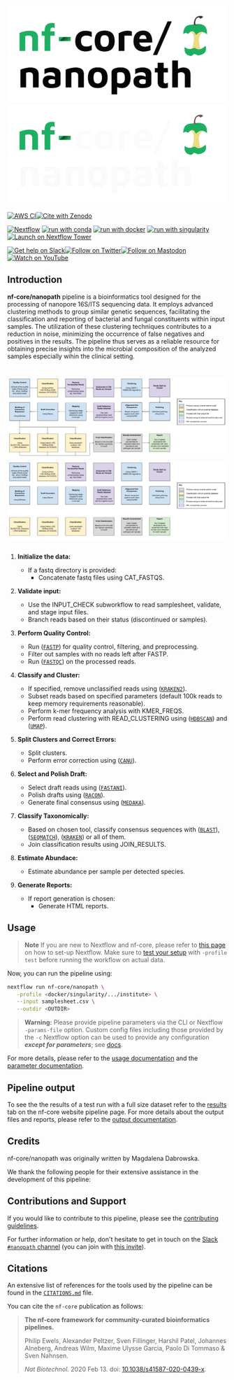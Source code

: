# ![nf-core/nanopath](docs/images/nf-core-nanopath_logo_light.png#gh-light-mode-only) ![nf-core/nanopath](docs/images/nf-core-nanopath_logo_dark.png#gh-dark-mode-only)

[![AWS CI](https://img.shields.io/badge/CI%20tests-full%20size-FF9900?labelColor=000000&logo=Amazon%20AWS)](https://nf-co.re/nanopath/results)[![Cite with Zenodo](http://img.shields.io/badge/DOI-10.5281/zenodo.XXXXXXX-1073c8?labelColor=000000)](https://doi.org/10.5281/zenodo.XXXXXXX)

[![Nextflow](https://img.shields.io/badge/nextflow%20DSL2-%E2%89%A522.10.1-23aa62.svg)](https://www.nextflow.io/)
[![run with conda](http://img.shields.io/badge/run%20with-conda-3EB049?labelColor=000000&logo=anaconda)](https://docs.conda.io/en/latest/)
[![run with docker](https://img.shields.io/badge/run%20with-docker-0db7ed?labelColor=000000&logo=docker)](https://www.docker.com/)
[![run with singularity](https://img.shields.io/badge/run%20with-singularity-1d355c.svg?labelColor=000000)](https://sylabs.io/docs/)
[![Launch on Nextflow Tower](https://img.shields.io/badge/Launch%20%F0%9F%9A%80-Nextflow%20Tower-%234256e7)](https://tower.nf/launch?pipeline=https://github.com/nf-core/nanopath)

[![Get help on Slack](http://img.shields.io/badge/slack-nf--core%20%23nanopath-4A154B?labelColor=000000&logo=slack)](https://nfcore.slack.com/channels/nanopath)[![Follow on Twitter](http://img.shields.io/badge/twitter-%40nf__core-1DA1F2?labelColor=000000&logo=twitter)](https://twitter.com/nf_core)[![Follow on Mastodon](https://img.shields.io/badge/mastodon-nf__core-6364ff?labelColor=FFFFFF&logo=mastodon)](https://mstdn.science/@nf_core)[![Watch on YouTube](http://img.shields.io/badge/youtube-nf--core-FF0000?labelColor=000000&logo=youtube)](https://www.youtube.com/c/nf-core)

## Introduction

**nf-core/nanopath** pipeline is a bioinformatics tool designed for the processing of nanopore 16S/ITS sequencing data. It employs advanced clustering methods to group similar genetic sequences, facilitating the classification and reporting of bacterial and fungal constituents within input samples. The utilization of these clustering techniques contributes to a reduction in noise, minimizing the occurrence of false negatives and positives in the results. The pipeline thus serves as a reliable resource for obtaining precise insights into the microbial composition of the analyzed samples especially wihin the clinical setting. 

# ![NanopathPipeline](docs/images/16S_Pipeline.png#gh-light-mode-only) ![NanopathPipeline](docs/images/16S_Pipeline_darkmode.png#gh-dark-mode-only)

1. **Initialize the data:**
      - If a fastq directory is provided:
         - Concatenate fastq files using CAT_FASTQS.

2. **Validate input:**
      - Use the INPUT_CHECK subworkflow to read samplesheet, validate, and stage input files.
      - Branch reads based on their status (discontinued or samples).

3. **Perform Quality Control:**
      - Run ([`FASTP`](https://github.com/OpenGene/fastp)) for quality control, filtering, and preprocessing.
      - Filter out samples with no reads left after FASTP.
      - Run ([`FASTQC`](https://www.bioinformatics.babraham.ac.uk/projects/fastqc/)) on the processed reads.

4. **Classify and Cluster:**
      - If specified, remove unclassified reads using ([`KRAKEN2`](https://github.com/DerrickWood/kraken2)).
      - Subset reads based on specified parameters (default 100k reads to keep memory requirements reasonable).
      - Perform k-mer frequency analysis with KMER_FREQS.
      - Perform read clustering with READ_CLUSTERING using ([`HDBSCAN`](https://github.com/scikit-learn-contrib/hdbscan)) and ([`UMAP`](https://umap-learn.readthedocs.io/en/latest/)).

5. **Split Clusters and Correct Errors:**
      - Split clusters.
      - Perform error correction using ([`CANU`](https://github.com/marbl/canu)).

6. **Select and Polish Draft:**
      - Select draft reads using ([`FASTANI`](https://github.com/ParBLiSS/FastANI)).
      - Polish drafts using ([`RACON`](https://github.com/isovic/racon)).
      - Generate final consensus using ([`MEDAKA`](https://github.com/nanoporetech/medaka)).

7. **Classify Taxonomically:**
      - Based on chosen tool, classify consensus sequences with ([`BLAST`](https://www.ncbi.nlm.nih.gov/books/NBK279690/)), ([`SEQMATCH`](https://github.com/rdpstaff/SequenceMatch)), ([`KRAKEN`](https://github.com/DerrickWood/kraken2)) or all of them. 
      - Join classification results using JOIN_RESULTS.

8. **Estimate Abundace:**
      - Estimate abundance per sample per detected species. 

9. **Generate Reports:**
      - If report generation is chosen:
         - Generate HTML reports.

## Usage

> **Note**
> If you are new to Nextflow and nf-core, please refer to [this page](https://nf-co.re/docs/usage/installation) on how
> to set-up Nextflow. Make sure to [test your setup](https://nf-co.re/docs/usage/introduction#how-to-run-a-pipeline)
> with `-profile test` before running the workflow on actual data.

<!-- TODO nf-core: Describe the minimum required steps to execute the pipeline, e.g. how to prepare samplesheets.
     Explain what rows and columns represent. For instance (please edit as appropriate):

First, prepare a samplesheet with your input data that looks as follows:

`samplesheet.csv`:

```csv
sample,fastq_1,fastq_2
CONTROL_REP1,AEG588A1_S1_L002_R1_001.fastq.gz,AEG588A1_S1_L002_R2_001.fastq.gz
```

Each row represents a fastq file (single-end) or a pair of fastq files (paired end).

-->

Now, you can run the pipeline using:

<!-- TODO nf-core: update the following command to include all required parameters for a minimal example -->

```bash
nextflow run nf-core/nanopath \
   -profile <docker/singularity/.../institute> \
   --input samplesheet.csv \
   --outdir <OUTDIR>
```

> **Warning:**
> Please provide pipeline parameters via the CLI or Nextflow `-params-file` option. Custom config files including those
> provided by the `-c` Nextflow option can be used to provide any configuration _**except for parameters**_;
> see [docs](https://nf-co.re/usage/configuration#custom-configuration-files).

For more details, please refer to the [usage documentation](https://nf-co.re/nanopath/usage) and the [parameter documentation](https://nf-co.re/nanopath/parameters).

## Pipeline output

To see the the results of a test run with a full size dataset refer to the [results](https://nf-co.re/nanopath/results) tab on the nf-core website pipeline page.
For more details about the output files and reports, please refer to the
[output documentation](https://nf-co.re/nanopath/output).

## Credits

nf-core/nanopath was originally written by Magdalena Dabrowska.

We thank the following people for their extensive assistance in the development of this pipeline:

<!-- TODO nf-core: If applicable, make list of people who have also contributed -->

## Contributions and Support

If you would like to contribute to this pipeline, please see the [contributing guidelines](.github/CONTRIBUTING.md).

For further information or help, don't hesitate to get in touch on the [Slack `#nanopath` channel](https://nfcore.slack.com/channels/nanopath) (you can join with [this invite](https://nf-co.re/join/slack)).

## Citations

<!-- TODO nf-core: Add citation for pipeline after first release. Uncomment lines below and update Zenodo doi and badge at the top of this file. -->
<!-- If you use  nf-core/nanopath for your analysis, please cite it using the following doi: [10.5281/zenodo.XXXXXX](https://doi.org/10.5281/zenodo.XXXXXX) -->

<!-- TODO nf-core: Add bibliography of tools and data used in your pipeline -->

An extensive list of references for the tools used by the pipeline can be found in the [`CITATIONS.md`](CITATIONS.md) file.

You can cite the `nf-core` publication as follows:

> **The nf-core framework for community-curated bioinformatics pipelines.**
>
> Philip Ewels, Alexander Peltzer, Sven Fillinger, Harshil Patel, Johannes Alneberg, Andreas Wilm, Maxime Ulysse Garcia, Paolo Di Tommaso & Sven Nahnsen.
>
> _Nat Biotechnol._ 2020 Feb 13. doi: [10.1038/s41587-020-0439-x](https://dx.doi.org/10.1038/s41587-020-0439-x).

